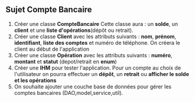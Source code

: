 ## Sujet Compte Bancaire
1. Créer une classe **CompteBancaire** Cette classe aura : un **solde**, un **client** et une **liste d'opérations**(dépôt ou retrait).
3. Créer une classe **Client** avec les attributs suivants : **nom**, **prénom**, **identifiant**, **liste des comptes** et numéro de téléphone.
   On créera le client au début de l'application
4. Créer une classe **Opération** avec les attributs suivants : **numéro**, **montant** et **statut** (depot/retrait en **enum**)
5. Créer une **IHM** pour tester l'application. Pour un compte au choix de l'utilisateur on pourra effectuer un **dépôt**, un **retrait** ou **afficher le solde et les opérations**
6. On souhaite ajouter une couche base de données pour gérer les comptes bancaires (DAO,model,service,util).